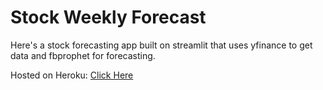 # Stock Weekly Forecast

Here's a stock forecasting app built on streamlit that uses yfinance to get data and fbprophet for forecasting.

Hosted on Heroku: [Click Here](https://stockweeklyforecast.herokuapp.com/)
